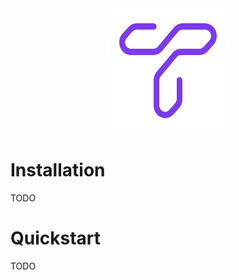 <div align="center">
  <img src="assets/logo-trackers-violet.svg" alt="Trackers Logo" width="200" height="200">
</div>

# Installation

TODO

# Quickstart

TODO